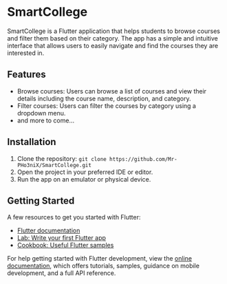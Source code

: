 # SmartCollege

SmartCollege is a Flutter application that helps students to browse courses and filter them based on their category. The app has a simple and intuitive interface that allows users to easily navigate and find the courses they are interested in.

## Features

- Browse courses: Users can browse a list of courses and view their details including the course name, description, and category.
- Filter courses: Users can filter the courses by category using a dropdown menu.
- and more to come...

## Installation

1. Clone the repository: `git clone https://github.com/Mr-PHo3niX/SmartCollege.git`
2. Open the project in your preferred IDE or editor.
3. Run the app on an emulator or physical device.

## Getting Started

A few resources to get you started with Flutter:

- [Flutter documentation](https://flutter.dev/docs)
- [Lab: Write your first Flutter app](https://flutter.dev/docs/get-started/codelab)
- [Cookbook: Useful Flutter samples](https://flutter.dev/docs/cookbook)

For help getting started with Flutter development, view the [online documentation](https://flutter.dev/docs), which offers tutorials, samples, guidance on mobile development, and a full API reference.

